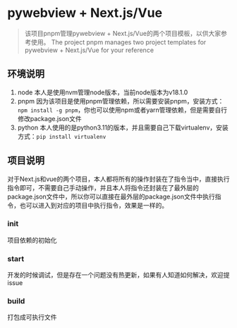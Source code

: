 # pywebview + Next.js/Vue

> 该项目pnpm管理pywebview + Next.js/Vue的两个项目模板，以供大家参考使用。
> The project pnpm manages two project templates for pywebview + Next.js/Vue for your reference

## 环境说明
1. node 本人是使用nvm管理node版本，当前node版本为v18.1.0
2. pnpm 因为该项目是使用pnpm管理依赖，所以需要安装pnpm，安装方式：`npm install -g pnpm`，你也可以使用npm或者yarn管理依赖，但是需要自行修改package.json文件
3. python 本人使用的是python3.11的版本，并且需要自己下载virtualenv，安装方式：`pip install virtualenv`

## 项目说明

对于Next.js和vue的两个项目，本人都将所有的操作封装在了指令当中，直接执行指令即可，不需要自己手动操作，并且本人将指令还封装在了最外层的package.json文件中，所以你可以直接在最外层的package.json文件中执行指令，也可以进入到对应的项目中执行指令，效果是一样的。

### init

项目依赖的初始化

### start

开发的时候调试，但是存在一个问题没有热更新，如果有人知道如何解决，欢迎提issue

### build

打包成可执行文件

